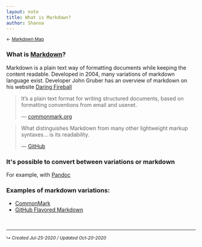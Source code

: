 ```yaml
---
layout: note
title: What is Markdown?
author: Shanna
---
```


<small>← [Markdown Map](../zk-public/-markdown)</small>

### What is [Markdown](../zk-public/-markdown)?

Markdown is a plain text way of formatting documents while keeping the content readable. Developed in 2004, many variations of markdown language exist. Developer John Gruber has an overview of markdown on his website [Daring Fireball](https://daringfireball.net/projects/markdown/syntax#overview)

> It’s a plain text format for writing structured documents, based on formatting conventions from email and usenet. 
> 
> — [commonmark.org](https://commonmark.org/)



> What distinguishes Markdown from many other lightweight markup syntaxes... is its readability. 
> 
> — [GitHub](https://github.com)


### It's possible to convert between variations or markdown
For example, with [Pandoc](program-pandoc)



### Examples of markdown variations:
- [CommonMark](commonmark-markdown)
- [GitHub Flavored Markdown](github-flavored-markdown)


<br>

-----------
<small>↳ <i>Created Jul-25-2020 / Updated Oct-20-2020 </i></small>
